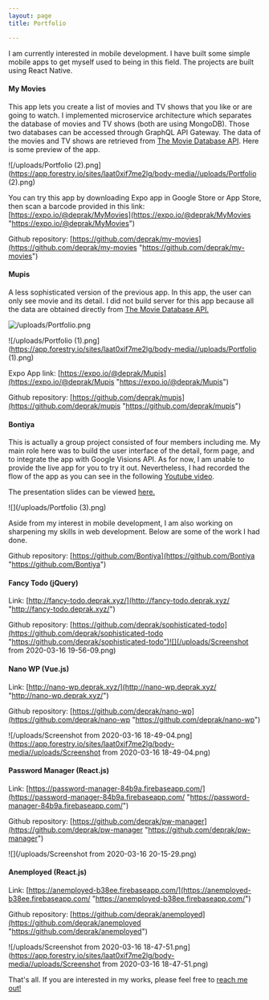 ```yaml
---
layout: page
title: Portfolio

---
```

I am currently interested in mobile development. I have built some simple mobile apps to get myself used to being in this field. The projects are built using React Native.

#### **My Movies**

This app lets you create a list of movies and TV shows that you like or are going to watch. I implemented microservice architecture which separates the database of movies and TV shows (both are using MongoDB). Those two databases can be accessed through GraphQL API Gateway. The data of the movies and TV shows are retrieved from [The Movie Database API](https://developers.themoviedb.org/3). Here is some preview of the app.

![/uploads/Portfolio (2).png](https://app.forestry.io/sites/laat0xif7me2lg/body-media//uploads/Portfolio (2).png)

You can try this app by downloading Expo app in Google Store or App Store, then scan a barcode provided in this  link: [https://expo.io/@deprak/MyMovies](https://expo.io/@deprak/MyMovies "https://expo.io/@deprak/MyMovies")

Github repository: [https://github.com/deprak/my-movies](https://github.com/deprak/my-movies "https://github.com/deprak/my-movies")

#### **Mupis**

A less sophisticated version of the previous app. In this app, the user can only see movie and its detail. I did not build server for this app because all the data are obtained directly from [The Movie Database API.](https://developers.themoviedb.org/3)

![/uploads/Portfolio.png](https://app.forestry.io/sites/laat0xif7me2lg/body-media//uploads/Portfolio.png)

![/uploads/Portfolio (1).png](https://app.forestry.io/sites/laat0xif7me2lg/body-media//uploads/Portfolio (1).png)

Expo App link: [https://expo.io/@deprak/Mupis](https://expo.io/@deprak/Mupis "https://expo.io/@deprak/Mupis")

Github repository: [https://github.com/deprak/mupis](https://github.com/deprak/mupis "https://github.com/deprak/mupis")

#### **Bontiya**

This is actually a group project consisted of four members including me. My main role here was to build the user interface of the detail, form page, and to integrate the app with Google Visions API. As for now, I am unable to provide the live app for you to try it out. Nevertheless, I had recorded the flow of the app as you can see in the following [Youtube video](https://youtu.be/VZihQQkOB78).

The presentation slides can be viewed [here.](https://docs.google.com/presentation/d/1UJcpD3H53MPVptVLzDa2QRPp99VlQADdcSF2l37oUrY/edit?usp=sharing)

![](/uploads/Portfolio (3).png)

Aside from my interest in mobile development, I am also working on sharpening my skills in web development. Below are some of the work I had done.

Github repository: [https://github.com/Bontiya](https://github.com/Bontiya "https://github.com/Bontiya")

#### **Fancy Todo (jQuery)**

Link: [http://fancy-todo.deprak.xyz/](http://fancy-todo.deprak.xyz/ "http://fancy-todo.deprak.xyz/")

Github repository: [https://github.com/deprak/sophisticated-todo](https://github.com/deprak/sophisticated-todo "https://github.com/deprak/sophisticated-todo")![](/uploads/Screenshot from 2020-03-16 19-56-09.png)

#### **Nano WP (Vue.js)**

Link: [http://nano-wp.deprak.xyz/](http://nano-wp.deprak.xyz/ "http://nano-wp.deprak.xyz/")

Github repository: [https://github.com/deprak/nano-wp](https://github.com/deprak/nano-wp "https://github.com/deprak/nano-wp")

![/uploads/Screenshot from 2020-03-16 18-49-04.png](https://app.forestry.io/sites/laat0xif7me2lg/body-media//uploads/Screenshot from 2020-03-16 18-49-04.png)

#### **Password Manager (React.js)**

Link: [https://password-manager-84b9a.firebaseapp.com/](https://password-manager-84b9a.firebaseapp.com/ "https://password-manager-84b9a.firebaseapp.com/")

Github repository: [https://github.com/deprak/pw-manager](https://github.com/deprak/pw-manager "https://github.com/deprak/pw-manager")

![](/uploads/Screenshot from 2020-03-16 20-15-29.png)

#### **Anemployed (React.js)**

Link: [https://anemployed-b38ee.firebaseapp.com/](https://anemployed-b38ee.firebaseapp.com/ "https://anemployed-b38ee.firebaseapp.com/")

Github repository: [https://github.com/deprak/anemployed](https://github.com/deprak/anemployed "https://github.com/deprak/anemployed")

![/uploads/Screenshot from 2020-03-16 18-47-51.png](https://app.forestry.io/sites/laat0xif7me2lg/body-media//uploads/Screenshot from 2020-03-16 18-47-51.png)

That's all. If you are interested in my works, please feel free to [reach me out!](https://deprak.github.io/menu/contact.html)